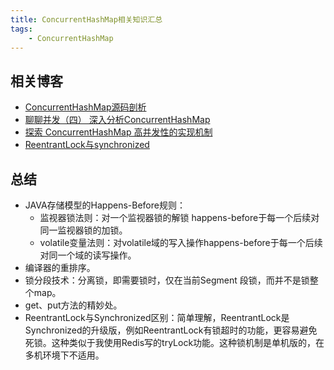 ```yaml
---
title: ConcurrentHashMap相关知识汇总
tags:
    - ConcurrentHashMap
---
```


## 相关博客
- [ConcurrentHashMap源码剖析](http://www.importnew.com/21781.html)
- [聊聊并发（四）  深入分析ConcurrentHashMap](http://www.infoq.com/cn/articles/ConcurrentHashMap/)
- [探索 ConcurrentHashMap 高并发性的实现机制](https://www.ibm.com/developerworks/cn/java/java-lo-concurrenthashmap/index.html)
 - [ReentrantLock与synchronized](http://uule.iteye.com/blog/1488356)

## 总结
- JAVA存储模型的Happens-Before规则：
    - 监视器锁法则：对一个监视器锁的解锁 happens-before于每一个后续对同一监视器锁的加锁。
    - volatile变量法则：对volatile域的写入操作happens-before于每一个后续对同一个域的读写操作。
- 编译器的重排序。
- 锁分段技术：分离锁，即需要锁时，仅在当前Segment
段锁，而并不是锁整个map。
- get、put方法的精妙处。
- ReentrantLock与Synchronized区别：简单理解，ReentrantLock是Synchronized的升级版，例如ReentrantLock有锁超时的功能，更容易避免死锁。这种类似于我使用Redis写的tryLock功能。这种锁机制是单机版的，在多机环境下不适用。


